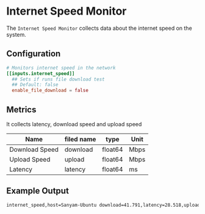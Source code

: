 # Internet Speed Monitor

The `Internet Speed Monitor` collects data about the internet speed on the system.

## Configuration

```toml
# Monitors internet speed in the network
[[inputs.internet_speed]]
  ## Sets if runs file download test
  ## Default: false
  enable_file_download = false
```

## Metrics

It collects latency, download speed and upload speed


| Name           | filed name | type    | Unit |
| -------------- | ---------- | ------- | ---- |
| Download Speed | download   | float64 | Mbps |
| Upload Speed   | upload     | float64 | Mbps |
| Latency        | latency    | float64 | ms   |

## Example Output

```sh
internet_speed,host=Sanyam-Ubuntu download=41.791,latency=28.518,upload=59.798 1631031183000000000
```